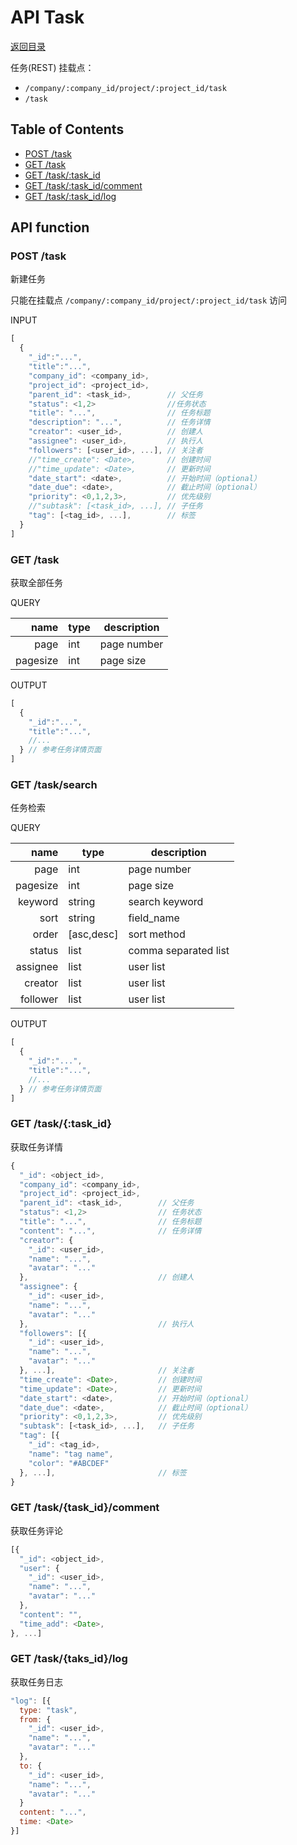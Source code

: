 # API Task

[返回目录](index.md)

任务(REST)
挂载点：

* `/company/:company_id/project/:project_id/task`
* `/task`

## Table of Contents

* [POST /task](#post-task)
* [GET /task](#get-task)
* [GET /task/:task_id](#get-task-task_id)
* [GET /task/:task_id/comment](#get-task-task_id-comment)
* [GET /task/:task_id/log](#get-task-task_id-log)

## API function

### POST /task

新建任务

只能在挂载点 `/company/:company_id/project/:project_id/task` 访问

INPUT
```javascript
[
  {
    "_id":"...",
    "title":"...",
    "company_id": <company_id>,
    "project_id": <project_id>,
    "parent_id": <task_id>,        // 父任务
    "status": <1,2>                //任务状态
    "title": "...",                // 任务标题
    "description": "...",          // 任务详情
    "creator": <user_id>,          // 创建人
    "assignee": <user_id>,         // 执行人
    "followers": [<user_id>, ...], // 关注者
    //"time_create": <Date>,       // 创建时间
    //"time_update": <Date>,       // 更新时间
    "date_start": <date>,          // 开始时间（optional）
    "date_due": <date>,            // 截止时间（optional）
    "priority": <0,1,2,3>,         // 优先级别
    //"subtask": [<task_id>, ...], // 子任务
    "tag": [<tag_id>, ...],        // 标签
  }
]
```

### GET /task

获取全部任务

QUERY

| name | type | description |
| ----:| --- | --- |
| page | int | page number |
| pagesize | int | page size |

OUTPUT
```javascript
[
  {
    "_id":"...",
    "title":"...",
    //...
  } // 参考任务详情页面
]
```

### GET /task/search

任务检索

QUERY

| name | type | description |
| ----:| --- | --- |
| page | int | page number |
| pagesize | int | page size |
| keyword | string | search keyword |
| sort | string | field_name |
| order | [asc,desc] | sort method |
| status | list | comma separated list |
| assignee | list | user list |
| creator | list | user list |
| follower | list | user list |

OUTPUT
```javascript
[
  {
    "_id":"...",
    "title":"...",
    //...
  } // 参考任务详情页面
]
```

### GET /task/{:task_id}

获取任务详情

```javascript
{
  "_id": <object_id>,
  "company_id": <company_id>,
  "project_id": <project_id>,
  "parent_id": <task_id>,        // 父任务
  "status": <1,2>                // 任务状态
  "title": "...",                // 任务标题
  "content": "...",              // 任务详情
  "creator": {
    "_id": <user_id>,
    "name": "...",
    "avatar": "..."
  },                             // 创建人
  "assignee": {
    "_id": <user_id>,
    "name": "...",
    "avatar": "..."
  },                             // 执行人
  "followers": [{
    "_id": <user_id>,
    "name": "...",
    "avatar": "..."
  }, ...],                       // 关注者
  "time_create": <Date>,         // 创建时间
  "time_update": <Date>,         // 更新时间
  "date_start": <date>,          // 开始时间（optional）
  "date_due": <date>,            // 截止时间（optional）
  "priority": <0,1,2,3>,         // 优先级别
  "subtask": [<task_id>, ...],   // 子任务
  "tag": [{
    "_id": <tag_id>,
    "name": "tag name",
    "color": "#ABCDEF"
  }, ...],                       // 标签
}
```

### GET /task/{task_id}/comment

获取任务评论

```javascript
[{                  
  "_id": <object_id>,
  "user": {
    "_id": <user_id>,
    "name": "...",
    "avatar": "..."
  },
  "content": "",
  "time_add": <Date>,
}, ...]
```

### GET /task/{taks_id}/log

获取任务日志

```javascript
"log": [{
  type: "task",
  from: {
    "_id": <user_id>,
    "name": "...",
    "avatar": "..."
  },
  to: {
    "_id": <user_id>,
    "name": "...",
    "avatar": "..."
  }
  content: "...",
  time: <Date>
}]
```
